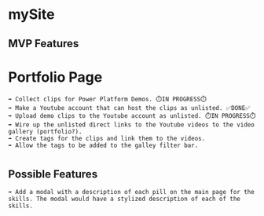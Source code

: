 # mySite

## MVP Features ##
# Portfolio Page #
    ➡️ Collect clips for Power Platform Demos. ⏱️IN PROGRESS⏱️
    ➡️ Make a Youtube account that can host the clips as unlisted. ✅DONE✅
    ➡️ Upload demo clips to the Youtube account as unlisted. ⏱️IN PROGRESS⏱️
    ➡️ Wire up the unlisted direct links to the Youtube videos to the video gallery (portfolio?).
    ➡️ Create tags for the clips and link them to the videos.
    ➡️ Allow the tags to be added to the galley filter bar.
#  #
##

## Possible Features ##
    ➡️ Add a modal with a description of each pill on the main page for the skills. The modal would have a stylized description of each of the skills.
##

 
